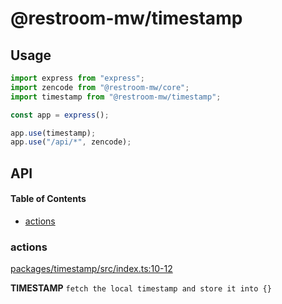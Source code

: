 # @restroom-mw/timestamp

## Usage

```js
import express from "express";
import zencode from "@restroom-mw/core";
import timestamp from "@restroom-mw/timestamp";

const app = express();

app.use(timestamp);
app.use("/api/*", zencode);
```

## API

<!-- Generated by documentation.js. Update this documentation by updating the source code. -->

#### Table of Contents

*   [actions](#actions)

### actions

[packages/timestamp/src/index.ts:10-12](https://github.com/albertolerda/restroom-mw/blob/2e3d0baa04a5caeaf6c001e52ae22a24f3b3ee4a/packages/timestamp/src/index.ts#L10-L12 "Source code on GitHub")

**TIMESTAMP** `fetch the local timestamp and store it into {}`
